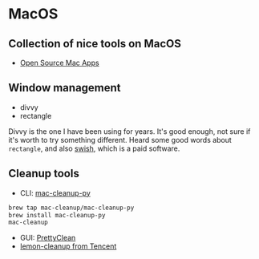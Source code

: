 # MacOS


## Collection of nice tools on MacOS

- [Open Source Mac Apps](https://indiegoodies.com/awesome-open-source-mac-apps)

## Window management

- divvy
- rectangle

Divvy is the one I have been using for years. It's good enough, not sure if it's worth to try something different. Heard some good words about `rectangle`, and also [swish](https://highlyopinionated.co/swish/), which is a paid software.

## Cleanup tools

- CLI: [mac-cleanup-py](https://github.com/mac-cleanup/mac-cleanup-py)

```bash
brew tap mac-cleanup/mac-cleanup-py
brew install mac-cleanup-py
mac-cleanup
```

- GUI: [PrettyClean](https://www.prettyclean.cc/en)
- [lemon-cleanup from Tencent](https://github.com/Tencent/lemon-cleaner)

